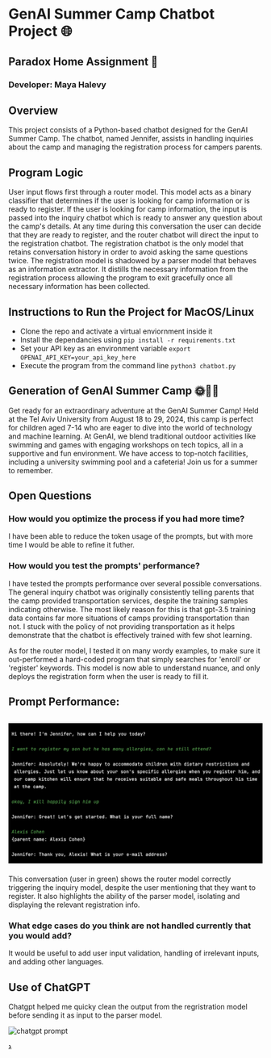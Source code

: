 
# GenAI Summer Camp Chatbot Project 🌐
## Paradox Home Assignment 👾

### Developer: Maya Halevy

## Overview
This project consists of a Python-based chatbot designed for the GenAI Summer Camp. The chatbot, named Jennifer, assists in handling inquiries about the camp and managing the registration process for campers parents. 

## Program Logic

User input flows first through a router model. This model acts as a binary classifier that determines if the user is looking for camp information or is ready to register. If the user is looking for camp information, the input is passed into the inquiry chatbot which is ready to answer any question about the camp's details. At any time during this conversation the user can decide that they are ready to register, and the router chatbot will direct the input to the registration chatbot. The registration chatbot is the only model that retains conversation history in order to avoid asking the same questions twice. The registration model is shadowed by a parser model that behaves as an information extractor. It distills the necessary information from the registration process allowing the program to exit gracefully once all necessary information has been collected. 

## Instructions to Run the Project for MacOS/Linux
- Clone the repo and activate a virtual enviornment inside it 
- Install the dependancies using `pip install -r requirements.txt`
- Set your API key as an environment variable `export OPENAI_API_KEY=your_api_key_here`
- Execute the program from the command line `python3 chatbot.py`

## Generation of GenAI Summer Camp 🌞🤖🌟
Get ready for an extraordinary adventure at the GenAI Summer Camp! Held at the Tel Aviv University from August 18 to 29, 2024, this camp is perfect for children aged 7-14 who are eager to dive into the world of technology and machine learning. At GenAI, we blend traditional outdoor activities like swimming and games with engaging workshops on tech topics, all in a supportive and fun environment. We have access to top-notch facilities, including a university swimming pool and a cafeteria! Join us for a summer to remember. 

## Open Questions

### How would you optimize the process if you had more time?

I have been able to reduce the token usage of the prompts, but with more time I would be able to refine it futher. 

### How would you test the prompts' performance?

I have tested the prompts performance over several possible conversations. The general inquiry chatbot was originally consistently telling parents that the camp provided transportation services, despite the training samples indicating otherwise. The most likely reason for this is that gpt-3.5 training data contains far more situations of camps providing transportation than not. I stuck with the policy of not providing transportation as it  helps demonstrate that the chatbot is effectively trained with few shot learning. 

As for the router model, I tested it on many wordy examples, to make sure it out-performed a hard-coded program that simply searches for 'enroll' or 'register' keywords. This model is now able to understand nuance, and only deploys the registration form when the user is ready to fill it. 

**Prompt Performance:**
---
![conversation with Jennifer](chat_snapshot.jpg)
---

This conversation (user in green) shows the router model correctly triggering the inquiry model, despite the user mentioning that they want to register. It also highlights the ability of the parser model, isolating and displaying the relevant registration info.


### What edge cases do you think are not handled currently that you would add?

It would be useful to add user input validation, handling of irrelevant inputs, and adding other languages.

## Use of ChatGPT

Chatgpt helped me quicky clean the output from the regristration model before sending it as input to the parser model. 

![chatgpt prompt](promot_gpt.jpg)


  ג
